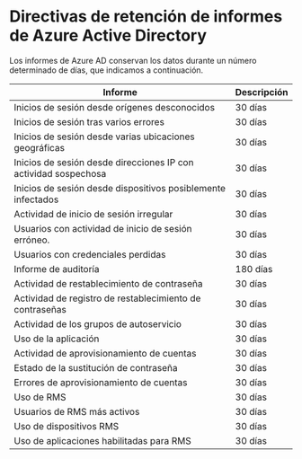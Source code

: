 <properties
	pageTitle="Directivas de retención de informes de Azure Active Directory"
	description="Directivas de retención de datos de informes en Azure Active Directory"
	services="active-directory"
	documentationCenter=""
	authors="kenhoff"
	manager="mbaldwin"
	editor=""/>

<tags
	ms.service="active-directory"
	ms.devlang="na"
	ms.topic="article"
	ms.tgt_pltfrm="na"
	ms.workload="identity"
	ms.date="06/18/2015"
	ms.author="kenhoff"/>

# Directivas de retención de informes de Azure Active Directory

Los informes de Azure AD conservan los datos durante un número determinado de días, que indicamos a continuación.

|	Informe |	Descripción |
|	------												|	-----		|
|	Inicios de sesión desde orígenes desconocidos |	30 días |
|	Inicios de sesión tras varios errores |	30 días |
|	Inicios de sesión desde varias ubicaciones geográficas |	30 días |
|	Inicios de sesión desde direcciones IP con actividad sospechosa |	30 días |
|	Inicios de sesión desde dispositivos posiblemente infectados |	30 días |
|	Actividad de inicio de sesión irregular |	30 días |
|	Usuarios con actividad de inicio de sesión erróneo. |	30 días |
|	Usuarios con credenciales perdidas |	30 días |
|	Informe de auditoría |	180 días |
|	Actividad de restablecimiento de contraseña |	30 días |
|	Actividad de registro de restablecimiento de contraseñas |	30 días |
|	Actividad de los grupos de autoservicio |	30 días |
|	Uso de la aplicación |	30 días |
|	Actividad de aprovisionamiento de cuentas |	30 días |
|	Estado de la sustitución de contraseña |	30 días |
|	Errores de aprovisionamiento de cuentas |	30 días |
|	Uso de RMS |	30 días |
|	Usuarios de RMS más activos |	30 días |
|	Uso de dispositivos RMS |	30 días |
|	Uso de aplicaciones habilitadas para RMS |	30 días |
 

<!---HONumber=August15_HO6-->